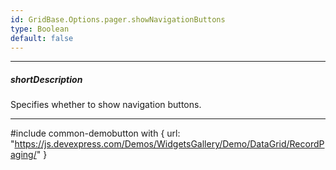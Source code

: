 ```yaml
---
id: GridBase.Options.pager.showNavigationButtons
type: Boolean
default: false
---
```

---
##### shortDescription
Specifies whether to show navigation buttons.

---
#include common-demobutton with {
    url: "https://js.devexpress.com/Demos/WidgetsGallery/Demo/DataGrid/RecordPaging/"
}